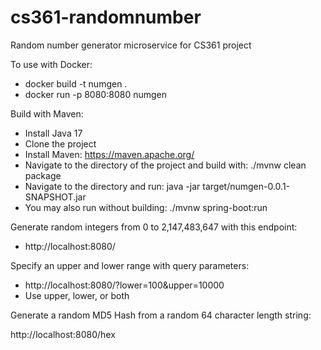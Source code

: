 # cs361-randomnumber
Random number generator microservice for CS361 project

To use with Docker:
- docker build -t numgen .
- docker run -p 8080:8080 numgen

Build with Maven:
- Install Java 17
- Clone the project
- Install Maven: https://maven.apache.org/
- Navigate to the directory of the project and build with: ./mvnw clean package
- Navigate to the directory and run: java -jar target/numgen-0.0.1-SNAPSHOT.jar
- You may also run without building: ./mvnw spring-boot:run

Generate random integers from 0 to 2,147,483,647 with this endpoint:
- http://localhost:8080/

Specify an upper and lower range with query parameters: 
- http://localhost:8080/?lower=100&upper=10000
- Use upper, lower, or both

Generate a random MD5 Hash from a random 64 character length string:

http://localhost:8080/hex


